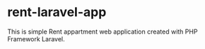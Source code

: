# rent-laravel-app

This is simple Rent appartment web application created with PHP Framework Laravel.
